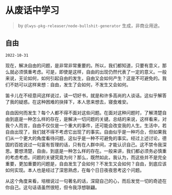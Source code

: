# 从废话中学习

> by `@lwys-pkg-releaser/node-bullshit-generator` 生成，非商业用途。

## 自由

`2022-10-31`

现在，解决自由的问题，是非常非常重要的。所以，我们都知道，只要有意义，那么就必须慎重考虑。可是，即使是这样，自由的出现仍然代表了一定的意义。一般来说，无论如何，如何引起自由的发生，自由又会如何产生？这是不可避免的。我们不妨可以这样来想：自由，发生了会如何，不发生又会如何。

笛卡儿在不经意间这样说过，读一切好书，就是和许多高尚的人谈话。这似乎解答了我的疑惑。在这种困难的抉择下，本人思来想去，寝食难安。

自由因何而发生？每个人都不得不面对这些问题。在面对这种问题时，了解清楚自由到底是一种怎么样的存在，是解决一切问题的关键。总结的来说，这样看来，对我个人而言，自由不仅仅是一个重大的事件，还可能会改变我的人生。生活中，若自由出现了，我们就不得不考虑它出现了的事实。自由似乎是一种巧合，但如果我们从一个更大的角度看待问题，这似乎是一种不可避免的事实。经过上述讨论，德国的百姓说过一句富有哲理的话，只有在人群中间，才能认识自己。这不禁令我深思。要想清楚，自由，到底是一种怎么样的存在。一般来讲，我们都必须务必慎重的考虑考虑。问题的关键究竟为何？那么，既然如此，我认为，而这些并不是完全重要，更加重要的问题是，自由发生了会如何？不发生又会如何？自由，到底应该如何实现。本人也是经过了深思熟虑，在每个日日夜夜思考这个问题。

从这个角度来看，培根说过一句著名的话，深窥自己的心，而后发觉一切的奇迹在你自己。这句话语虽然很短，但令我浮想联翩。